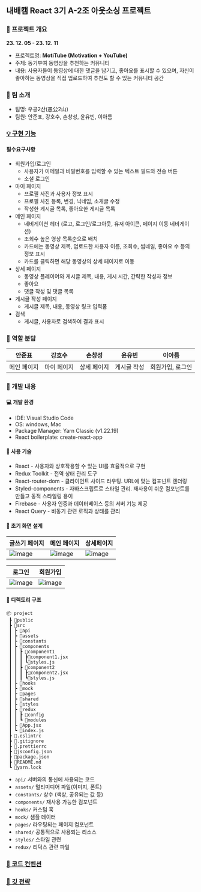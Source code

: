 ## 내배캠 React 3기 A-2조 아웃소싱 프로젝트

### 📢 프로젝트 개요

**23. 12. 05 - 23. 12. 11**

- 프로젝트명: **MotiTube (Motivation + YouTube)**
- 주제: 동기부여 동영상을 추천하는 커뮤니티
- 내용: 사용자들이 동영상에 대한 댓글을 남기고, 좋아요를 표시할 수 있으며, 자신이 좋아하는 동영상을 직접 업로드하여 추천도 할 수 있는 커뮤니티 공간

### 👥 팀 소개

- 팀명: 우공2산(愚公2山)
- 팀원: 안준표, 강호수, 손창성, 윤유빈, 이아름

### [💡 구현 기능](https://github.com/scseong/motitube/wiki/%EA%B8%B0%EB%8A%A5-%EB%AA%A9%EB%A1%9D#%ED%95%84%EC%88%98%EC%9A%94%EA%B5%AC%EC%82%AC%ED%95%AD)

#### 필수요구사항

- 회원가입/로그인
  - 사용자가 이메일과 비밀번호를 입력할 수 있는 텍스트 필드와 전송 버튼
  - 소셜 로그인
- 마이 페이지
  - 프로필 사진과 사용자 정보 표시
  - 프로필 사진 등록, 변경, 닉네임, 소개글 수정
  - 작성한 게시글 목록, 좋아요한 게시글 목록
- 메인 페이지
  - 네비게이션 헤더 (로고, 로그인/로그아웃, 유저 아이콘, 페이지 이동 네비게이션)
  - 조회수 높은 영상 목록순으로 배치
  - 카드에는 동영상 제목, 업로드한 사용자 이름, 조회수, 썸네일, 좋아요 수 등의 정보 표시
  - 카드를 클릭하면 해당 동영상의 상세 페이지로 이동
- 상세 페이지
  - 동영상 플레이어와 게시글 제목, 내용, 게시 시간, 간략한 작성자 정보
  - 좋아요
  - 댓글 작성 및 댓글 목록
- 게시글 작성 페이지
  - 게시글 제목, 내용, 동영상 링크 입력폼
- 검색
  - 게시글, 사용자로 검색하여 결과 표시

### 📝 역할 분담

| 안준표      | 강호수      | 손창성      | 윤유빈      | 이아름           |
| ----------- | ----------- | ----------- | ----------- | ---------------- |
| 메인 페이지 | 마이 페이지 | 상세 페이지 | 게시글 작성 | 회원가입, 로그인 |

### 🚩 개발 내용
#### 💻 개발 환경
- IDE: Visual Studio Code
- OS: windows, Mac
- Package Manager: Yarn Classic (v1.22.19)
- React boilerplate: create-react-app

#### 📌 사용 기술

- React - 사용자와 상호작용할 수 있는 UI를 효율적으로 구현
- Redux Toolkit - 전역 상태 관리 도구
- React-router-dom - 클라이언트 사이드 라우팅. URL에 맞는 컴포넌트 렌더링
- Styled-components - 자바스크립트로 스타일 관리. 재사용이 쉬운 컴포넌트를 만들고 동적 스타일링 용이
- Firebase - 사용자 인증과 데이터베이스 등의 서버 기능 제공
- React Query - 비동기 관련 로직과 상태를 관리

####  🗼 초기 화면 설계

| 글쓰기 페이지                                                | 메인 페이지                                                  | 상세페이지                                                   |
| ------------------------------------------------------------ | ------------------------------------------------------------ | ------------------------------------------------------------ |
| ![image](https://github.com/scseong/motitube/assets/82589401/4e27b82f-47cf-49b0-98ab-57071fce9f11) | ![image](https://github.com/scseong/motitube/assets/82589401/de833b3e-47d6-4c31-8711-f1e6d7bbf220) | ![image](../assets/images/README/56c787fd-5f56-4767-a592-da249e0934a7.png) |

| 로그인                                                       | 회원가입                                                     |
| ------------------------------------------------------------ | ------------------------------------------------------------ |
| ![image](https://github.com/scseong/motitube/assets/82589401/395df2b7-48f0-46fd-9333-8c4e18c0b354) | ![image](https://github.com/scseong/motitube/assets/82589401/d879c103-c2c6-47c4-8c96-38a353cf2ff1) |



#### 📂 디렉토리 구조
```
📦 project
 ┣ 📂public
 ┣ 📂src
 ┃ ┣ 📂api
 ┃ ┣ 📂assets
 ┃ ┣ 📂constants
 ┃ ┣ 📂components
 ┃ ┃ ┣ 📂component1
 ┃ ┃ ┃ ┣📜component1.jsx
 ┃ ┃ ┃ ┗📜styles.js
 ┃ ┃ ┣ 📂component2
 ┃ ┃ ┃ ┣📜component2.jsx
 ┃ ┃ ┃ ┗📜styles.js
 ┃ ┣ 📂hooks
 ┃ ┣ 📂mock
 ┃ ┣ 📂pages
 ┃ ┣ 📂shared
 ┃ ┣ 📂styles
 ┃ ┣ 📂redux
 ┃ ┃ ┣ 📂config
 ┃ ┃ ┗ 📂modules
 ┃ ┣ 📜App.jsx
 ┃ ┗ 📜index.js
 ┣ 📜.eslintrc
 ┣ 📜.gitignore
 ┣ 📜.prettierrc
 ┣ 📜jsconfig.json
 ┣ 📜package.json
 ┣ 📜README.md
 ┗ 📜yarn.lock
```

- `api/` 서버와의 통신에 사용되는 코드
- `assets/` 멀티미디어 파일(이미지, 폰트)
- `constants/` 상수 (색상, 공유되는 값 등)
- `components/` 재사용 가능한 컴포넌트
- `hooks/` 커스텀 훅
- `mock/` 샘플 데이터
- `pages/` 라우팅되는 페이지 컴포넌트
- `shared/` 공통적으로 사용되는 리소스
- `styles/` 스타일 관련
- `redux/` 리덕스 관련 파일

### [📃 코드 컨벤션](https://github.com/scseong/motitube/wiki/%EC%BD%94%EB%93%9C-%EC%BB%A8%EB%B2%A4%EC%85%98)

### [🚥 깃 전략](https://github.com/scseong/motitube/wiki/%EA%B9%83-%EC%A0%84%EB%9E%B5)
